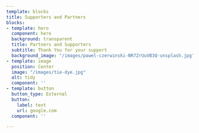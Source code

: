 ```yaml
---
template: blocks
title: Supporters and Partners
blocks:
- template: hero
  component: hero
  background: transparent
  title: Partners and Supporters
  subtitle: Thank You for your support
  background_image: "/images/pawel-czerwinski-NR7ZrUuVB3Q-unsplash.jpg"
- template: image
  position: Center
  image: "/images/tie-dye.jpg"
  alt: tidy
  component: ''
- template: button
  button_type: External
  button:
    label: text
    url: google.com
  component: ''

---
```

